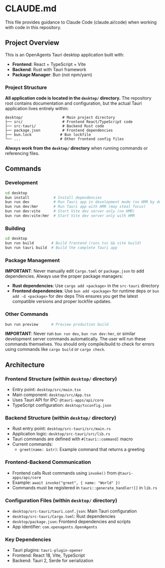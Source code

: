 # CLAUDE.md

This file provides guidance to Claude Code (claude.ai/code) when working with code in this repository.

## Project Overview

This is an OpenAgents Tauri desktop application built with:
- **Frontend**: React + TypeScript + Vite
- **Backend**: Rust with Tauri framework
- **Package Manager**: Bun (not npm/yarn)

### Project Structure
**All application code is located in the `desktop/` directory.** The repository root contains documentation and configuration, but the actual Tauri application lives entirely within:
```
desktop/                  # Main project directory
├── src/                  # Frontend React/TypeScript code
├── src-tauri/            # Backend Rust code
├── package.json          # Frontend dependencies
├── bun.lock             # Bun lockfile
└── ...                  # Other frontend config files
```

**Always work from the `desktop/` directory** when running commands or referencing files.

## Commands

### Development
```bash
cd desktop
bun install           # Install dependencies
bun run dev           # Run Tauri app in development mode (no HMR by default)
bun run dev:hmr       # Run Tauri app with HMR (may steal focus)
bun run dev:vite      # Start Vite dev server only (no HMR)
bun run dev:vite:hmr  # Start Vite dev server only with HMR
```

### Building
```bash
cd desktop
bun run build        # Build frontend (runs tsc && vite build)
bun run tauri build  # Build the complete Tauri app
```

### Package Management
**IMPORTANT**: Never manually edit `Cargo.toml` or `package.json` to add dependencies. Always use the proper package managers:
- **Rust dependencies**: Use `cargo add <package>` in the `src-tauri` directory
- **Frontend dependencies**: Use `bun add <package>` for runtime deps or `bun add -d <package>` for dev deps
This ensures you get the latest compatible versions and proper lockfile updates.

### Other Commands
```bash
bun run preview      # Preview production build
```

**IMPORTANT**: Never run `bun run dev`, `bun run dev:hmr`, or similar development server commands automatically. The user will run these commands themselves. You should only compile/build to check for errors using commands like `cargo build` or `cargo check`.

## Architecture

### Frontend Structure (within `desktop/` directory)
- Entry point: `desktop/src/main.tsx`
- Main component: `desktop/src/App.tsx`
- Uses Tauri API for IPC: `@tauri-apps/api/core`
- TypeScript configuration: `desktop/tsconfig.json`

### Backend Structure (within `desktop/` directory)
- Rust entry point: `desktop/src-tauri/src/main.rs`
- Application logic: `desktop/src-tauri/src/lib.rs`
- Tauri commands are defined with `#[tauri::command]` macro
- Current commands:
  - `greet(name: &str)`: Example command that returns a greeting

### Frontend-Backend Communication
- Frontend calls Rust commands using `invoke()` from `@tauri-apps/api/core`
- Example: `await invoke("greet", { name: "World" })`
- Commands must be registered in `tauri::generate_handler![]` in `lib.rs`

### Configuration Files (within `desktop/` directory)
- `desktop/src-tauri/tauri.conf.json`: Main Tauri configuration
- `desktop/src-tauri/Cargo.toml`: Rust dependencies
- `desktop/package.json`: Frontend dependencies and scripts
- App identifier: `com.openagents.OpenAgents`

### Key Dependencies
- Tauri plugins: `tauri-plugin-opener`
- Frontend: React 18, Vite, TypeScript
- Backend: Tauri 2, Serde for serialization